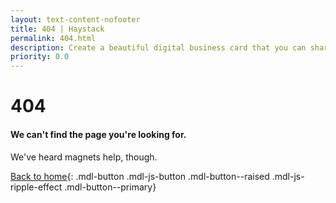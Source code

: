```yaml
---
layout: text-content-nofooter
title: 404 | Haystack
permalink: 404.html
description: Create a beautiful digital business card that you can share instantly with anyone.
priority: 0.0
---
```


# 404

#### We can't find the page you're looking for.

We've heard magnets help, though.

[Back to home](/){: .mdl-button .mdl-js-button .mdl-button--raised .mdl-js-ripple-effect .mdl-button--primary}


